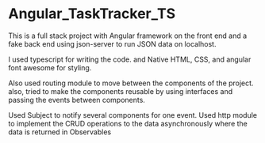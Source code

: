 # Angular_TaskTracker_TS

This is a full stack project with Angular framework on the front end and a fake back end using json-server to run JSON data on localhost.

I used typescript for writing the code. and Native HTML, CSS, and angular font awesome for styling.

Also used routing module to move between the components of the project. also, tried to make the components reusable by using interfaces and passing the events between components.

Used Subject to notify several components for one event. Used http module to implement the CRUD operations to the data asynchronously where the data is returned in Observables
